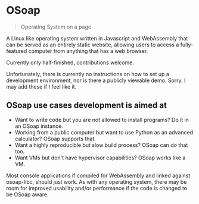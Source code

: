 # OSoap

> Operating System on a page

A Linux like operating system written in Javascript and WebAssembly that can be served as an entirely static website, allowing
users to access a fully-featured computer from anything that has a web browser.

Currently only half-finished, contributions welcome.

Unfortunately, there is currently no instructions on how to set up a development environment, nor is there a publicly viewable demo.
Sorry. I may add these if I feel like it.

## OSoap use cases development is aimed at

* Want to write code but you are not allowed to install programs? Do it in an OSoap instance.
* Working from a public computer but want to use Python as an advanced calculator? OSoap supports that.
* Want a highly reproducible but slow build process? OSoap can do that too.
* Want VMs but don't have hypervisor capabilities? OSoap works like a VM.

Most console applications if compiled for WebAssembly and linked against osoap-libc, should just work.
As with any operating system, there may be room for improved usability and/or performance if the code is changed to be OSoap aware.
